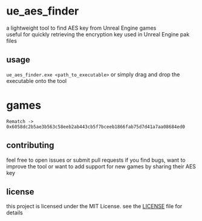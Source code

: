 # ue_aes_finder
a lightweight tool to find AES key from Unreal Engine games  
useful for quickly retrieving the encryption key used in Unreal Engine pak files

## usage
`ue_aes_finder.exe <path_to_executable>` or simply drag and drop the executable onto the tool

# games
`Rematch -> 0x6058dc2b5ae3b563c58eeb2ab443cb5f7bceeb1866fab75d7d41a7aa08684ed0`

## contributing
feel free to open issues or submit pull requests if you find bugs, want to improve the tool or want to add support for new games by sharing their AES key

## license
this project is licensed under the MIT License. see the [LICENSE](LICENSE) file for details